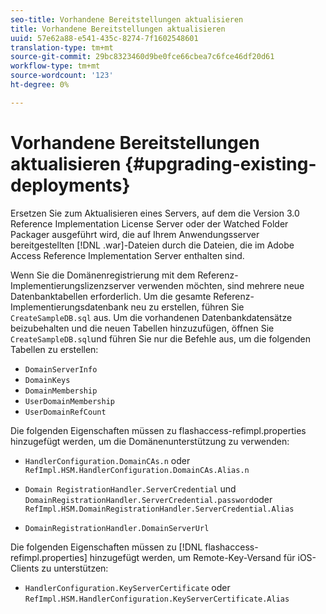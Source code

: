```yaml
---
seo-title: Vorhandene Bereitstellungen aktualisieren
title: Vorhandene Bereitstellungen aktualisieren
uuid: 57e62a88-e541-435c-8274-7f1602548601
translation-type: tm+mt
source-git-commit: 29bc8323460d9be0fce66cbea7c6fce46df20d61
workflow-type: tm+mt
source-wordcount: '123'
ht-degree: 0%

---
```



# Vorhandene Bereitstellungen aktualisieren {#upgrading-existing-deployments}

Ersetzen Sie zum Aktualisieren eines Servers, auf dem die Version 3.0 Reference Implementation License Server oder der Watched Folder Packager ausgeführt wird, die auf Ihrem Anwendungsserver bereitgestellten [!DNL .war]-Dateien durch die Dateien, die im Adobe Access Reference Implementation Server enthalten sind.

Wenn Sie die Domänenregistrierung mit dem Referenz-Implementierungslizenzserver verwenden möchten, sind mehrere neue Datenbanktabellen erforderlich. Um die gesamte Referenz-Implementierungsdatenbank neu zu erstellen, führen Sie `CreateSampleDB.sql` aus. Um die vorhandenen Datenbankdatensätze beizubehalten und die neuen Tabellen hinzuzufügen, öffnen Sie `CreateSampleDB.sql`und führen Sie nur die Befehle aus, um die folgenden Tabellen zu erstellen:

* `DomainServerInfo`
* `DomainKeys`
* `DomainMembership`
* `UserDomainMembership`
* `UserDomainRefCount`

Die folgenden Eigenschaften müssen zu flashaccess-refimpl.properties hinzugefügt werden, um die Domänenunterstützung zu verwenden:

* `HandlerConfiguration.DomainCAs.n` oder  `RefImpl.HSM.HandlerConfiguration.DomainCAs.Alias.n`

* `Domain RegistrationHandler.ServerCredential` und  `DomainRegistrationHandler.ServerCredential.password`oder  `RefImpl.HSM.DomainRegistrationHandler.ServerCredential.Alias`

* `DomainRegistrationHandler.DomainServerUrl`

Die folgenden Eigenschaften müssen zu [!DNL flashaccess-refimpl.properties] hinzugefügt werden, um Remote-Key-Versand für iOS-Clients zu unterstützen:

* `HandlerConfiguration.KeyServerCertificate` oder  `RefImpl.HSM.HandlerConfiguration.KeyServerCertificate.Alias`

